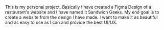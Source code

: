 This is my personal project.
Basically I have created a Figma Design of a restaurant's website and I have named it Sandwich Geeks.
My end goal is to create a website from the design I have made.
I want to make it as beautiful and as easy to use as I can and provide the best UI/UX.
